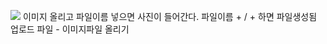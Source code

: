 <img src='picture/photo03.jpg'> </img> 
이미지 올리고 파일이름 넣으면 사진이 들어간다. 파일이름 + / + 하면 파일생성됨
업로드 파일 - 이미지파일 올리기
